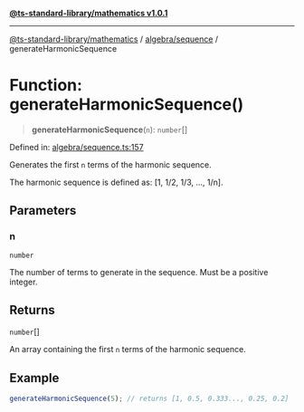 [**@ts-standard-library/mathematics v1.0.1**](../../../README.md)

***

[@ts-standard-library/mathematics](../../../README.md) / [algebra/sequence](../README.md) / generateHarmonicSequence

# Function: generateHarmonicSequence()

> **generateHarmonicSequence**(`n`): `number`[]

Defined in: [algebra/sequence.ts:157](https://github.com/gabaudette/ts-stdlib/blob/7333da76bc775fbabd0907ad8519b912cfc2fe26/packages/mathematics/src/algebra/sequence.ts#L157)

Generates the first `n` terms of the harmonic sequence.

The harmonic sequence is defined as: [1, 1/2, 1/3, ..., 1/n].

## Parameters

### n

`number`

The number of terms to generate in the sequence. Must be a positive integer.

## Returns

`number`[]

An array containing the first `n` terms of the harmonic sequence.

## Example

```typescript
generateHarmonicSequence(5); // returns [1, 0.5, 0.333..., 0.25, 0.2]
```

